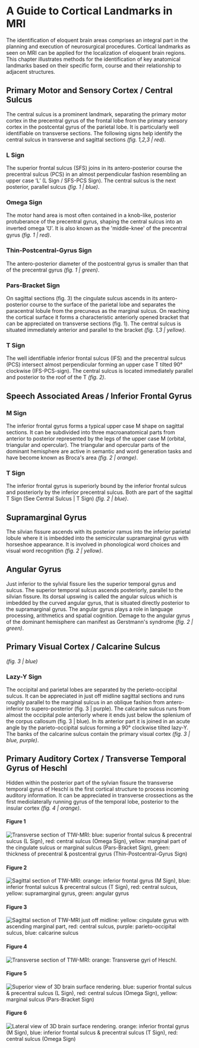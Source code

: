 # A Guide to Cortical Landmarks in MRI  
The identification of eloquent brain areas comprises an integral part in the planning and execution of neurosurgical procedures. Cortical landmarks as seen on MRI can be applied for the localization of eloquent brain regions. This chapter illustrates methods for the identification of key anatomical landmarks based on their specific form, course and their relationship to adjacent structures.


## Primary Motor and Sensory Cortex / Central Sulcus
The central sulcus is a prominent landmark, separating the primary motor cortex in the precentral gyrus of the frontal lobe from the primary sensory cortex in the postcental gyrus of the parietal lobe. It is particularly well identifiable on transverse sections. The following signs help identify the central sulcus in transverse and sagittal sections _(fig. 1,2,3 | red)_.

### L Sign
The superior frontal sulcus (SFS) joins in its antero-posterior course the precentral sulcus (PCS) in an almost perpendicular fashion resembling an upper case ‘L’ (L Sign / SFS-PCS Sign). The central sulcus is the next posterior, parallel sulcus _(fig. 1 | blue)_.

### Omega Sign
The motor hand area is most often contained in a knob-like, posterior protuberance of the precentral gyrus, shaping the central sulcus into an inverted omega ‘℧’. It is also known as the 'middle-knee' of the precentral gyrus _(fig. 1 | red)_.

### Thin-Postcentral-Gyrus Sign
The antero-posterior diameter of the postcentral gyrus is smaller than that of the precentral gyrus _(fig. 1 | green)_.

### Pars-Bracket Sign
On sagittal sections (fig. 3) the cingulate sulcus ascends in its antero-posterior course to the surface of the parietal lobe and separates the paracentral lobule from the precuneus as the marginal sulcus. On reaching the cortical surface it forms a characteristic anteriorly opened bracket that can be appreciated on transverse sections (fig. 1). The central sulcus is situated immediately anterior and parallel to the bracket _(fig. 1,3 | yellow)_.

### T Sign
The well identifiable inferior frontal sulcus (IFS) and the precentral sulcus (PCS) intersect almost perpendicular forming an upper case T tilted 90° clockwise (IFS-PCS-sign). The central sulcus is located immediately parallel and posterior to the roof of the T _(fig. 2)_.


## Speech Associated Areas / Inferior Frontal Gyrus
### M Sign
The inferior frontal gyrus forms a typical upper case M shape on sagittal sections. It can be subdivided into three macroanatomical parts from anterior to posterior represented by the legs of the upper case M (orbital, triangular and opercular). The triangular and opercular parts of the dominant hemisphere are active in semantic and word generation tasks and have become known as Broca's area _(fig. 2 | orange)_.

### T Sign
The inferior frontal gyrus is superiorly bound by the inferior frontal sulcus and posteriorly by the inferior precentral sulcus. Both are part of the sagittal T Sign (See Central Sulcus | T Sign) _(fig. 2 | blue)_.


## Supramarginal Gyrus
The silvian fissure ascends with its posterior ramus into the inferior parietal lobule where it is imbedded into the semicircular supramarginal gyrus with horseshoe appearance. It is involved in phonological word choices and visual word recognition _(fig. 2 | yellow)_.


## Angular Gyrus
Just inferior to the sylvial fissure lies the superior temporal gyrus and sulcus. The superior temporal sulcus ascends posteriorly, parallel to the silvian fissure. Its dorsal upswing is called the angular sulcus which is imbedded by the curved angular gyrus, that is situated directly posterior to the supramarginal gyrus.  The angular gyrus plays a role in language processing, arithmetics and spatial cognition. Demage to the angular gyrus of the dominant hemisphere can manifest as Gerstmann's syndrome _(fig. 2 | green)_.


## Primary Visual Cortex / Calcarine Sulcus
_(fig. 3 | blue)_
### Lazy-Y Sign
<!-- Imaging of the Brain, Expert Radiology Series, Thomas P. Naidich -->
The occipital and parietal lobes are separated by the perieto-occipital sulcus. It can be appreciated in just off midline sagittal sections and runs roughly parallel to the marginal sulcus in an oblique fashion from antero-inferior to supero-posterior (fig. 3 | purple). The calcarine sulcus runs from almost the occipital pole anteriorly where it ends just below the splenium of the corpus callosum (fig. 3 | blue). In its anterior part it is joined in an acute angle by the parieto-occipital sulcus  forming a 90° clockwise tilted lazy-Y. The banks of the calcarine sulcus contain the primary visual cortex _(fig. 3 | blue, purple)_.

## Primary Auditory Cortex / Transverse Temporal Gyrus of Heschl
Hidden within the posterior part of the sylvian fissure the transverse temporal gyrus of Heschl is the first cortical structure to process incoming auditory information. It can be appreciated in transverse crossections as the first mediolaterally running gyrus of the temporal lobe, posterior to the insular cortex _(fig. 4 | orange)_.


#### Figure 1
![Transverse section of T1W-MRI: **blue:** superior frontal sulcus & precentral sulcus (L Sign), **red:** central sulcus (Omega Sign), **yellow:** marginal part of the cingulate sulcus or marginal sulcus (Pars-Bracket Sign), **green:** thickness of precentral & postcentral gyrus (Thin-Postcentral-Gyrus Sign)](figure/mri-landmarks-01.jpeg)

#### Figure 2
![Sagittal section of T1W-MRI: **orange:** inferior frontal gyrus (M Sign), **blue:** inferior frontal sulcus & precentral sulcus (T Sign), **red:** central sulcus, **yellow:** supramarginal gyrus, **green:** angular gyrus](figure/mri-landmarks-02.jpeg)

#### Figure 3
![Sagittal section of T1W-MRI just off midline: **yellow:** cingulate gyrus with ascending marginal part, **red:** central sulcus, **purple:** parieto-occipital sulcus, **blue:** calcarine sulcus](figure/mri-landmarks-03.jpeg)

#### Figure 4
![Transverse section of T1W-MRI: **orange:** Transverse gyri of Heschl.](figure/mri-landmarks-06.jpeg)

#### Figure 5
![Superior view of 3D brain surface rendering. **blue:** superior frontal sulcus & precentral sulcus (L Sign), **red:** central sulcus (Omega Sign), **yellow:** marginal sulcus (Pars-Bracket Sign)](figure/mri-landmarks-04.jpeg)

#### Figure 6
![Lateral view of 3D brain surface rendering. **orange:** inferior frontal gyrus (M Sign), **blue:** inferior frontal sulcus & precentral sulcus (T Sign), **red:** central sulcus (Omega Sign)](figure/mri-landmarks-05.jpeg)
